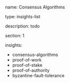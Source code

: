 name: Consensus Algorithms

type: insights-list

description: todo

section: 1

insights:
  - consensus-algorithms
  - proof-of-work
  - proof-of-stake
  - proof-of-authority
  - byzantine-fault-tolerance

